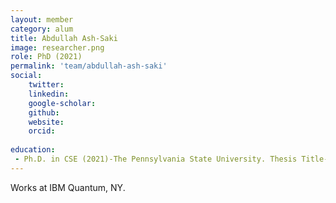 ```yaml
---
layout: member
category: alum
title: Abdullah Ash-Saki
image: researcher.png
role: PhD (2021)
permalink: 'team/abdullah-ash-saki'
social:
    twitter: 
    linkedin: 
    google-scholar: 
    github: 
    website:
    orcid: 
    
education:
 - Ph.D. in CSE (2021)-The Pennsylvania State University. Thesis Title-Noise Resilient and Secure Quantum Computing
---
```


Works at IBM Quantum, NY.
